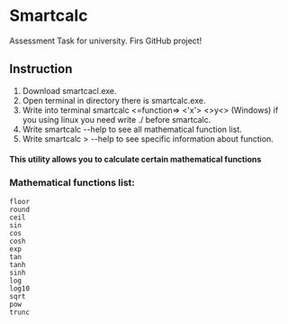 # Smartcalc
Assessment Task for university.
Firs GitHub project!
## Instruction
1) Download smartcacl.exe.
2) Open terminal in directory there is smartcalc.exe.
3) Write into terminal smartcalc <=function=> <'x'> <>y<> (Windows) if you using linux you need write ./ before smartcalc.
4) Write smartcalc --help to see all mathematical function list.
5) Write smartcalc <function>> --help to see specific information about function.
  
  
#### This utility allows you to calculate certain mathematical functions

### Mathematical functions list:
```
floor
round
ceil
sin
cos
cosh
exp
tan
tanh
sinh
log
log10
sqrt
pow
trunc
```

